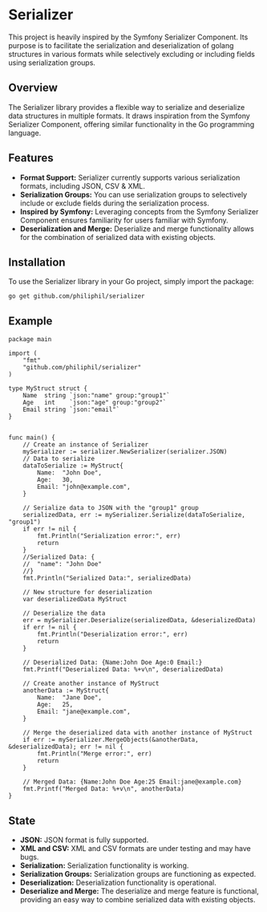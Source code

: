 # Serializer

This project is heavily inspired by the Symfony Serializer Component. 
Its purpose is to facilitate the serialization and deserialization of golang structures in various formats while selectively excluding or including fields using serialization groups.

## Overview

The Serializer library provides a flexible way to serialize and deserialize data structures in multiple formats. It draws inspiration from the Symfony Serializer Component, offering similar functionality in the Go programming language.

## Features

- **Format Support:** Serializer currently supports various serialization formats, including JSON, CSV & XML.
- **Serialization Groups:** You can use serialization groups to selectively include or exclude fields during the serialization process.
- **Inspired by Symfony:** Leveraging concepts from the Symfony Serializer Component ensures familiarity for users familiar with Symfony.
- **Deserialization and Merge:** Deserialize and merge functionality allows for the combination of serialized data with existing objects.

## Installation

To use the Serializer library in your Go project, simply import the package:

```shell
go get github.com/philiphil/serializer
```


## Example  
```
package main

import (
	"fmt"
	"github.com/philiphil/serializer" 
)

type MyStruct struct {
	Name  string `json:"name" group:"group1"`
	Age   int    `json:"age" group:"group2"`
	Email string `json:"email"`
}


func main() {
	// Create an instance of Serializer
	mySerializer := serializer.NewSerializer(serializer.JSON)
	// Data to serialize
	dataToSerialize := MyStruct{
		Name:  "John Doe",
		Age:   30,
		Email: "john@example.com",
	}

	// Serialize data to JSON with the "group1" group
	serializedData, err := mySerializer.Serialize(dataToSerialize, "group1")
	if err != nil {
		fmt.Println("Serialization error:", err)
		return
	}
	//Serialized Data: {
	//  "name": "John Doe"
	//}
	fmt.Println("Serialized Data:", serializedData)

	// New structure for deserialization
	var deserializedData MyStruct

	// Deserialize the data
	err = mySerializer.Deserialize(serializedData, &deserializedData)
	if err != nil {
		fmt.Println("Deserialization error:", err)
		return
	}

	// Deserialized Data: {Name:John Doe Age:0 Email:}
	fmt.Printf("Deserialized Data: %+v\n", deserializedData)

	// Create another instance of MyStruct
	anotherData := MyStruct{
		Name:  "Jane Doe",
		Age:   25,
		Email: "jane@example.com",
	}

	// Merge the deserialized data with another instance of MyStruct
	if err := mySerializer.MergeObjects(&anotherData, &deserializedData); err != nil {
		fmt.Println("Merge error:", err)
		return
	}

	// Merged Data: {Name:John Doe Age:25 Email:jane@example.com}
	fmt.Printf("Merged Data: %+v\n", anotherData)
}
```


## State

- **JSON:** JSON format is fully supported.
- **XML and CSV:** XML and CSV formats are under testing and may have bugs.
- **Serialization:** Serialization functionality is working.
- **Serialization Groups:** Serialization groups are functioning as expected.
- **Deserialization:** Deserialization functionality is operational.
- **Deserialize and Merge:** The deserialize and merge feature is functional, providing an easy way to combine serialized data with existing objects.
